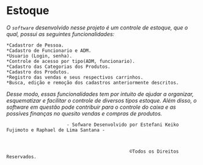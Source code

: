 # Estoque

  _O `software` desenvolvido nesse projeto é um controle de estoque, que o qual, possui as seguintes funcionalidades:_
  
  
  
    *Cadastror de Pessoa.
    *Cadastro de Funcionario e ADM.
    *Usuario (Login, senha).
    *Controle de acesso por tipo(ADM, funcionario).
    *Cadastro das Categorias dos Produtos.
    *Cadastro dos Produtos.
    *Registro das vendas e seus respectivos carrinhos.
    *Busca, edição e remoção dos cadastros anteriormente descritos.
     
     
    
_Desse modo, essas funcionalidades tem por intuito de ajudar a organizar, esquematizar e facilitar o controle de diversos tipos estoque. Além disso, o software em questão pode contribuir para o controle do caixa e as possíves finanças no quesito vendas e compras de produtos._

 
 
 
 
 
 
 
 
 
 
 
 
 
      
                         
                          - Sofware Desenvolvido por Estefani Keiko Fujimoto e Raphael de Lima Santana -
 
 
 
                                                 ©Todos os Direitos Reservados.
